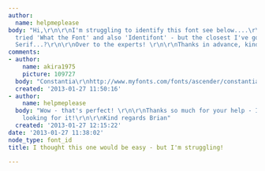 ```yaml
---
author:
  name: helpmeplease
body: "Hi,\r\n\r\nI'm struggling to identify this font see below....\r\n\r\n[img:sites/default/files/old-images/english-maths-science_5841.jpg]\r\n\r\nI've
  tried 'What the Font' and also 'Identifont' - but the closest I've got is ITC Stone
  Serif...?\r\n\r\nOver to the experts! \r\n\r\nThanks in advance, kind regards\r\n\r\nBrian"
comments:
- author:
    name: akira1975
    picture: 109727
  body: "Constantia\r\nhttp://www.myfonts.com/fonts/ascender/constantia/\r\nhttp://www.microsoft.com/typography/fonts/family.aspx?FID=304"
  created: '2013-01-27 11:50:16'
- author:
    name: helpmeplease
  body: "Wow - that's perfect! \r\n\r\nThanks so much for your help - I'd spent hours
    looking for it!\r\n\r\nKind regards Brian"
  created: '2013-01-27 12:15:22'
date: '2013-01-27 11:38:02'
node_type: font_id
title: I thought this one would be easy - but I'm struggling!

---
```

